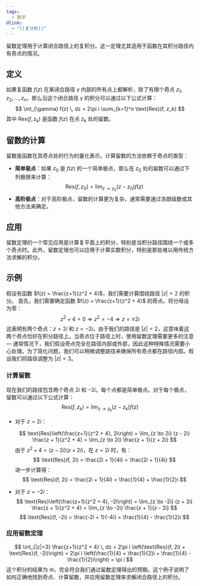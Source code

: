 ```yaml
---
tags:
  - 数学
dlink:
  - "[[复分析]]"
---
```

留数定理用于计算闭合路径上的复积分。这一定理尤其适用于函数在其积分路径内有奇点的情况。
## 定义
如果复函数 $f(z)$ 在某闭合路径 $\gamma$ 内部的所有点上都解析，除了有限个奇点 $z_1, z_2, ..., z_n$，那么沿这个闭合路径 $\gamma$ 的积分可以通过以下公式计算：
$$
\int_{\gamma} f(z) \, dz = 2\pi i \sum_{k=1}^n \text{Res}(f, z_k)
$$
其中 $\text{Res}(f, z_k)$ 是函数 $f(z)$ 在点 $z_k$ 处的留数。
## 留数的计算
留数是函数在其奇点处的行为的量化表示。计算留数的方法依赖于奇点的类型：
- **简单极点**：如果 $z_0$ 是 $f(z)$ 的一个简单极点，那么在 $z_0$ 处的留数可以通过下列极限来计算：
  $$
  \text{Res}(f, z_0) = \lim_{z \to z_0} (z - z_0)f(z)
  $$
- **高阶极点**：对于高阶极点，留数的计算更为复杂，通常需要通过洛朗级数或其他方法来确定。
## 应用
留数定理的一个常见应用是计算复平面上的积分，特别是当积分路径围绕一个或多个奇点时。此外，留数定理也可以应用于计算实数积分，特别是那些难以用传统方法求解的积分。
## 示例
假设有函数 $f(z) = \frac{z+1}{z^2 + 4}$，我们需要计算围绕路径 $|z| = 2$ 的积分。
首先，我们需要确定函数 $f(z) = \frac{z+1}{z^2 + 4}$ 的奇点。将分母设为零：
$$
z^2 + 4 = 0 \Rightarrow z^2 = -4 \Rightarrow z = \pm 2i
$$
这表明有两个奇点：$z = 2i$ 和 $z = -2i$。由于我们的路径是 $|z| = 2$，这意味着这两个奇点恰好在积分路径上。当奇点位于路径上时，使用留数定理需要更多的注意 — 通常情况下，我们假设奇点完全在路径内部或外部，因此这种特殊情况需要小心处理。为了简化问题，我们可以稍微调整路径来确保所有奇点都在路径内部。假设我们将路径调整为 $|z| = 3$。
### 计算留数
现在我们的路径包含两个奇点 $2i$ 和 $-2i$。每个点都是简单极点。对于每个极点，留数可以通过以下公式计算：
$$
\text{Res}(f, z_k) = \lim_{z \to z_k} (z - z_k)f(z)
$$
- 对于 $z = 2i$：
  
  $$
  \text{Res}\left(\frac{z+1}{z^2 + 4}, 2i\right) = \lim_{z \to 2i} (z - 2i) \frac{z + 1}{z^2 + 4} = \lim_{z \to 2i} \frac{z + 1}{z + 2i}
  $$
  由于 $z^2 + 4 = (z - 2i)(z + 2i)$，在 $z = 2i$ 时，有：
  $$
  \text{Res}(f, 2i) = \frac{2i + 1}{4i} = \frac{2i + 1}{4i}
  $$
  进一步计算得：
  $$
  \text{Res}(f, 2i) = \frac{2i + 1}{4i} = \frac{1}{4} + \frac{1}{2}i
  $$
- 对于 $z = -2i$：
  $$
  \text{Res}\left(\frac{z+1}{z^2 + 4}, -2i\right) = \lim_{z \to -2i} (z + 2i) \frac{z + 1}{z^2 + 4} = \lim_{z \to -2i} \frac{z + 1}{z - 2i}
  $$
  $$
  \text{Res}(f, -2i) = \frac{-2i + 1}{-4i} = \frac{1}{4} - \frac{1}{2}i
  $$
### 应用留数定理
$$
\int_{|z|=3} \frac{z+1}{z^2 + 4} \, dz = 2\pi i \left(\text{Res}(f, 2i) + \text{Res}(f, -2i)\right) = 2\pi i \left(\frac{1}{4} + \frac{1}{2}i + \frac{1}{4} - \frac{1}{2}i\right) = \pi i
$$
这个积分的结果为 $\pi i$，完全符合我们通过留数定理得出的预期。这个例子说明了如何正确地找到奇点、计算留数，并应用留数定理来求解闭合路径上的积分。